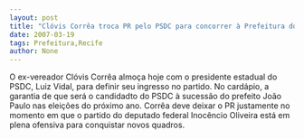 ```yaml
---
layout: post
title: "Clóvis Corrêa troca PR pelo PSDC para concorrer à Prefeitura do Recife"
date: 2007-03-19
tags: Prefeitura,Recife
author: None
---
```

O ex-vereador Clóvis Corrêa almoça hoje com o presidente estadual do PSDC, Luiz Vidal, para definir seu ingresso no partido. No cardápio, a garantia de que será o candidadto do PSDC à sucessão do prefeito João Paulo nas eleições do próximo ano. Corrêa deve deixar o PR justamente no momento em que o partido do deputado federal Inocêncio Oliveira está em plena ofensiva para conquistar novos quadros. 
